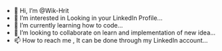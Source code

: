 - 👋 Hi, I’m @Wik-Hrit
- 👀 I’m interested in Looking in your LinkedIn Profile...
- 🌱 I’m currently learning how to code...
- 💞️ I’m looking to collaborate on learn and implementation of new idea...
- 📫 How to reach me , It can be done through my LinkedIn account...

<!---
Wik-Hrit/Wik-Hrit is a ✨ special ✨ repository because its `README.md` (this file) appears on your GitHub profile.
You can click the Preview link to take a look at your changes.
--->
